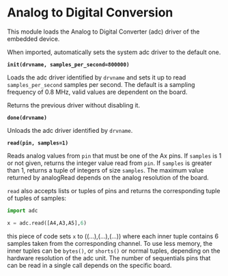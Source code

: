 # Analog to Digital Conversion

This module loads the Analog to Digital Converter (adc) driver of the embedded device.

When imported, automatically sets the system adc driver to  the default one.

**`init(drvname, samples_per_second=800000)`**

Loads the adc driver identified by ```drvname``` and sets it up to read ```samples_per_second``` samples per second. The default is a sampling frequency of 0.8 MHz,
valid values are dependent on the board.

Returns the previous driver without disabling it.


**`done(drvname)`**

Unloads the adc driver identified by ```drvname```.


**`read(pin, samples=1)`**

Reads analog values from ```pin``` that must be one of the Ax pins. If ```samples``` is 1 or not given, returns the integer value read from ```pin```.
If ```samples``` is greater than 1, returns a tuple of integers of size ```samples```.
The maximum value returned by analogRead depends on the analog resolution of the board.

```read``` also accepts lists or tuples of pins and returns the corresponding tuple of tuples of samples:

``` python
import adc

x = adc.read([A4,A3,A5],6)
```

this piece of code sets ```x``` to ((…),(…),(…)) where each inner tuple contains 6 samples taken from the corresponding channel.
To use less memory, the inner tuples can be `bytes()`, or `shorts()` or normal tuples, depending on the hardware resolution of the adc unit.
The number of sequentials pins that can be read in a single call depends on the specific board.
<!--stackedit_data:
eyJoaXN0b3J5IjpbMTYwODk2OTY3MiwxMDM1MTI3OTc0XX0=
-->